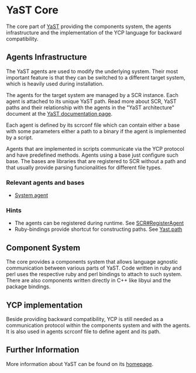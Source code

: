 # YaST Core

The core part of [YaST](http://yast.github.io) providing the components system,
the agents infrastructure and the implementation of the YCP language for
backward compatibility.

## Agents Infrastructure

The YaST agents are used to modify the underlying system. Their most important
feature is that they can be switched to a different target system, which is
heavily used during installation.

The agents for the target system are managed by a SCR instance. Each agent is
attached to its unique YaST path. Read more about SCR, YaST paths and their
relationship with the agents in the "YaST architecture" document at the
[YaST documentation page](http://yast.github.io/documentation).

Each agent is defined by its scrconf file which can contain either a base 
with some parameters either a path to a binary if the agent
is implemented by a script.

Agents that are implemented in scripts communicate via the YCP protocol and
have predefined methods. Agents using a base just configure such base. The
bases are libraries that are registered to SCR without a path and that usually
provide parsing funcionalities for different file types.

### Relevant agents and bases

- [System agent](systemagent.md)

### Hints

- The agents can be registered during runtime. See
[SCR#RegisterAgent](http://www.rubydoc.info/github/yast/yast-ruby-bindings/Yast/SCR#RegisterAgent-class_method)
- Ruby-bindings provide shortcut for constructing paths. See
[Yast.path](http://www.rubydoc.info/github/yast/yast-ruby-bindings/Yast#path-instance_method)

## Component System

The core provides a components system that allows language agnostic communication
between various parts of YaST. Code written in ruby and perl uses the respective
ruby and perl bindings to attach to such system.
There are also components written directly in C++ like libyui and the package
bindings.

## YCP implementation

Beside providing backward compatibility, YCP is still needed as a communication
protocol within the components system and with the agents. It is also used in
agents scrconf file to define agent and its path.

## Further Information

More information about YaST can be found on its [homepage](http://yast.github.io).

